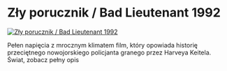 Zły porucznik / Bad Lieutenant 1992 
=============
[![Zły porucznik / Bad Lieutenant 1992 ](http://vidos.pl/images/player.gif)](http://vidos.pl/zly-porucznik-bad-lieutenant-1992)

 Pełen napięcia z mrocznym klimatem film, który opowiada historię przeciętnego nowojorskiego policjanta granego przez Harveya Keitela. Świat, zobacz pełny opis

